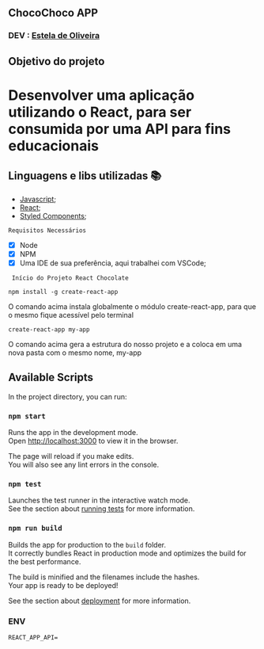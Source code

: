 ## ChocoChoco APP

### DEV : [Estela de Oliveira](https://github.com/ste2021)

## Objetivo do projeto

# Desenvolver uma aplicação utilizando o React, para ser consumida por uma API para fins educacionais

## Linguagens e libs utilizadas :books:

- [Javascript](https://developer.mozilla.org/pt-BR/docs/Web/JavaScript/);
- [React](https://pt-br.reactjs.org/);
- [Styled Components](https://www.maujor.com/tutorial/biblioteca-react-styled-components.php);

```Requisitos Necessários```
- [x] Node
- [x] NPM
- [x] Uma IDE de sua preferência, aqui trabalhei com VSCode;

` Início do Projeto React Chocolate`

````````npm install -g create-react-app````````

O comando acima instala globalmente o módulo create-react-app, para que o mesmo fique acessível pelo terminal

`````create-react-app my-app`````
      
  O comando acima gera a estrutura do nosso projeto e a coloca em uma nova pasta com o mesmo nome, my-app

## Available Scripts

In the project directory, you can run:

### `npm start`

Runs the app in the development mode.<br />
Open [http://localhost:3000](http://localhost:3000) to view it in the browser.

The page will reload if you make edits.<br />
You will also see any lint errors in the console.

### `npm test`

Launches the test runner in the interactive watch mode.<br />
See the section about [running tests](https://facebook.github.io/create-react-app/docs/running-tests) for more information.

### `npm run build`

Builds the app for production to the `build` folder.<br />
It correctly bundles React in production mode and optimizes the build for the best performance.

The build is minified and the filenames include the hashes.<br />
Your app is ready to be deployed!

See the section about [deployment](https://facebook.github.io/create-react-app/docs/deployment) for more information.


### ENV

```
REACT_APP_API=
```
